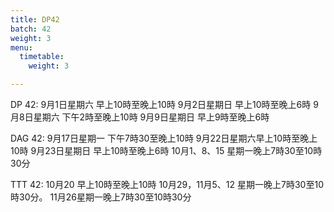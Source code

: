 ```yaml
---
title: DP42
batch: 42
weight: 3
menu:
  timetable:
    weight: 3

---
```

DP 42: 
9月1日星期六 早上10時至晚上10時
9月2日星期日 早上10時至晚上6時
9月8日星期六 下午2時至晚上10時
9月9日星期日 早上9時至晚上6時

DAG 42: 
9月17日星期一 下午7時30至晚上10時
9月22日星期六早上10時至晚上10時
9月23日星期日 早上10時至晚上6時
10月1、8、15 星期一晚上7時30至10時30分

TTT 42: 
10月20 早上10時至晚上10時
10月29，11月5、12 星期一晚上7時30至10時30分。
11月26星期一晚上7時30至10時30分
